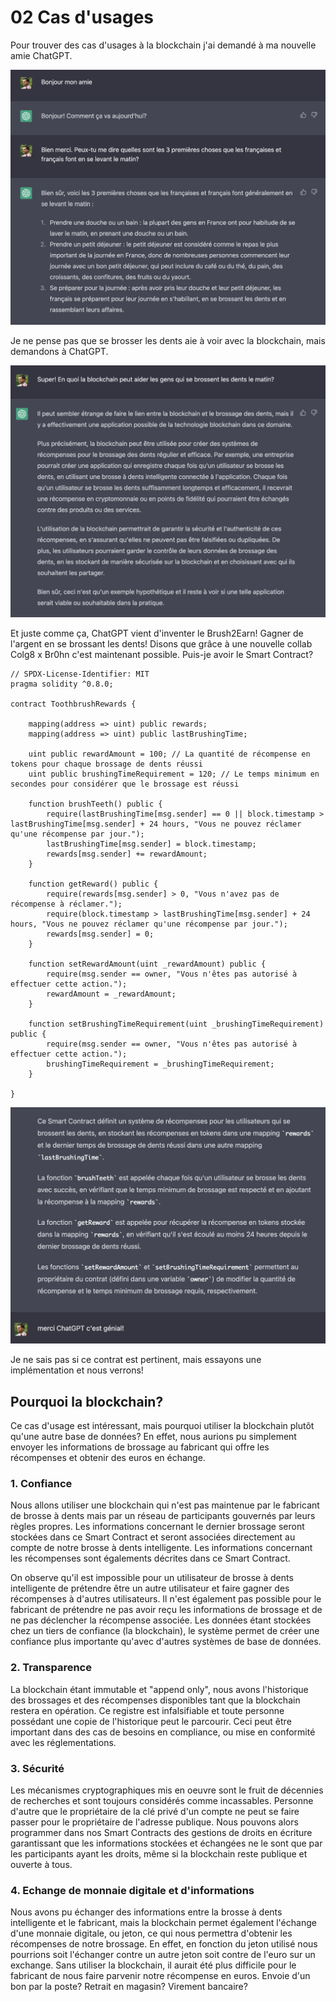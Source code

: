 # 02 Cas d'usages

Pour trouver des cas d'usages à la blockchain j'ai demandé à ma nouvelle amie ChatGPT.

![3 choses que font les françaises et français le matin](./images/chatgpt-1.png)

Je ne pense pas que se brosser les dents aie à voir avec la blockchain, mais demandons à ChatGPT.

![blockchain et brossage de dents](./images/chatgpt-2.png)

Et juste comme ça, ChatGPT vient d'inventer le Brush2Earn! Gagner de l'argent en se brossant les dents!
Disons que grâce à une nouvelle collab Colg8 x Br0hn c'est maintenant possible. Puis-je avoir le Smart Contract?

```solidity
// SPDX-License-Identifier: MIT
pragma solidity ^0.8.0;

contract ToothbrushRewards {

    mapping(address => uint) public rewards;
    mapping(address => uint) public lastBrushingTime;

    uint public rewardAmount = 100; // La quantité de récompense en tokens pour chaque brossage de dents réussi
    uint public brushingTimeRequirement = 120; // Le temps minimum en secondes pour considérer que le brossage est réussi

    function brushTeeth() public {
        require(lastBrushingTime[msg.sender] == 0 || block.timestamp > lastBrushingTime[msg.sender] + 24 hours, "Vous ne pouvez réclamer qu'une récompense par jour.");
        lastBrushingTime[msg.sender] = block.timestamp;
        rewards[msg.sender] += rewardAmount;
    }

    function getReward() public {
        require(rewards[msg.sender] > 0, "Vous n'avez pas de récompense à réclamer.");
        require(block.timestamp > lastBrushingTime[msg.sender] + 24 hours, "Vous ne pouvez réclamer qu'une récompense par jour.");
        rewards[msg.sender] = 0;
    }

    function setRewardAmount(uint _rewardAmount) public {
        require(msg.sender == owner, "Vous n'êtes pas autorisé à effectuer cette action.");
        rewardAmount = _rewardAmount;
    }

    function setBrushingTimeRequirement(uint _brushingTimeRequirement) public {
        require(msg.sender == owner, "Vous n'êtes pas autorisé à effectuer cette action.");
        brushingTimeRequirement = _brushingTimeRequirement;
    }

}

```

![commentaires](./images/chatgpt-3.png)

Je ne sais pas si ce contrat est pertinent, mais essayons une implémentation et nous verrons!

## Pourquoi la blockchain?

Ce cas d'usage est intéressant, mais pourquoi utiliser la blockchain plutôt qu'une autre base de données?
En effet, nous aurions pu simplement envoyer les informations de brossage au fabricant qui offre les récompenses et obtenir des euros en échange.

### 1. Confiance

Nous allons utiliser une blockchain qui n'est pas maintenue par le fabricant de brosse à dents mais par un réseau de participants gouvernés par leurs règles propres.
Les informations concernant le dernier brossage seront stockées dans ce Smart Contract et seront associées directement au compte de notre brosse à dents intelligente.
Les informations concernant les récompenses sont égalements décrites dans ce Smart Contract.

On observe qu'il est impossible pour un utilisateur de brosse à dents intelligente de prétendre être un autre utilisateur et faire gagner des récompenses à d'autres utilisateurs.
Il n'est également pas possible pour le fabricant de prétendre ne pas avoir reçu les informations de brossage et de ne pas déclencher la récompense associée.
Les données étant stockées chez un tiers de confiance (la blockchain), le système permet de créer une confiance plus importante qu'avec d'autres systèmes de base de données.

### 2. Transparence

La blockchain étant immutable et "append only", nous avons l'historique des brossages et des récompenses disponibles tant que la blockchain restera en opération.
Ce registre est infalsifiable et toute personne possédant une copie de l'historique peut le parcourir. Ceci peut être important dans des cas de besoins en compliance, ou mise en conformité avec les réglementations.

### 3. Sécurité

Les mécanismes cryptographiques mis en oeuvre sont le fruit de décennies de recherches et sont toujours considérés comme incassables. Personne d'autre que le propriétaire de la clé privé d'un compte ne peut se faire passer pour le propriétaire de l'adresse publique. Nous pouvons alors programmer dans nos Smart Contracts des gestions de droits en écriture garantissant que les informations stockées et échangées ne le sont que par les participants ayant les droits, même si la blockchain reste publique et ouverte à tous.

### 4. Echange de monnaie digitale et d'informations

Nous avons pu échanger des informations entre la brosse à dents intelligente et le fabricant, mais la blockchain permet également l'échange d'une monnaie digitale, ou jeton, ce qui nous permettra d'obtenir les récompenses de notre brossage.
En effet, en fonction du jeton utilisé nous pourrions soit l'échanger contre un autre jeton soit contre de l'euro sur un exchange.
Sans utiliser la blockchain, il aurait été plus difficile pour le fabricant de nous faire parvenir notre récompense en euros. Envoie d'un bon par la poste? Retrait en magasin? Virement bancaire?
